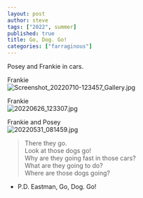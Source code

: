 ```yaml
---
layout: post
author: steve
tags: ["2022", summer]
published: true
title: Go, Dog. Go!
categories: ["farraginous"]
---
```

Posey and Frankie in cars.  

Frankie  
![Screenshot_20220710-123457_Gallery.jpg]({{site.baseurl}}/assets/media/Screenshot_20220710-123457_Gallery.jpg)

Frankie  
![20220626_123307.jpg]({{site.baseurl}}/assets/media/20220626_123307.jpg)

Frankie and Posey  
![20220531_081459.jpg]({{site.baseurl}}/assets/media/20220531_081459.jpg)

>There they go.  
>Look at those dogs go!  
>Why are they going fast in those cars?  
>What are they going to do?  
>Where are those dogs going?  

- P.D. Eastman, Go, Dog. Go!  
